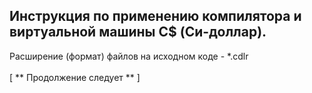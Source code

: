 Инструкция по применению компилятора и виртуальной машины C$ (Си-доллар).
-
Расширение (формат) файлов на исходном коде - *.cdlr
<br>
<br>
[
** Продолжение следует **
]
